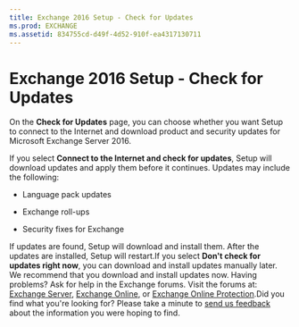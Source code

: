 ```yaml
---
title: Exchange 2016 Setup - Check for Updates
ms.prod: EXCHANGE
ms.assetid: 834755cd-d49f-4d52-910f-ea4317130711
---
```



# Exchange 2016 Setup - Check for Updates

On the **Check for Updates** page, you can choose whether you want Setup to connect to the Internet and download product and security updates for Microsoft Exchange Server 2016.
  
    
    

If you select **Connect to the Internet and check for updates**, Setup will download updates and apply them before it continues. Updates may include the following:
- Language pack updates
    
  
- Exchange roll-ups
    
  
- Security fixes for Exchange
    
  
If updates are found, Setup will download and install them. After the updates are installed, Setup will restart.If you select **Don't check for updates right now**, you can download and install updates manually later. We recommend that you download and install updates now. Having problems? Ask for help in the Exchange forums. Visit the forums at:  [Exchange Server](https://go.microsoft.com/fwlink/p/?linkId=60612),  [Exchange Online](https://go.microsoft.com/fwlink/p/?linkId=267542), or  [Exchange Online Protection](https://go.microsoft.com/fwlink/p/?linkId=285351).Did you find what you're looking for? Please take a minute to  [send us feedback](mailto:ExchangeHelpFeedback@microsoft.com&amp;subject=Exchange%202016%20help%20feedback&amp;Body=Thanks%20for%20taking%20the%20time%20to%20send%20us%20feedback!%20We%20strive%20to%20respond%20to%20every%20message%20we%20receive,%20even%20though%20it%20might%20take%20us%20a%20while.%20Let%20us%20know%20what%20you%20think%20about%20Exchange%20content:%20What%20are%20we%20doing%20right%3F%20How%20can%20we%20make%20help%20better%3F%0APlease%20note%20that%20we're%20unable%20to%20respond%20to%20requests%20for%20support%20submitted%20via%20this%20email%20address.%20If%20you%20need%20help,%20please%20contact%20Exchange%20Server%20support%20at%20http://go.microsoft.com/fwlink/p/%3FLinkId=402506.%0AThanks!%0AThe%20Exchange%20Server%20Content%20Publishing%20team) about the information you were hoping to find.
